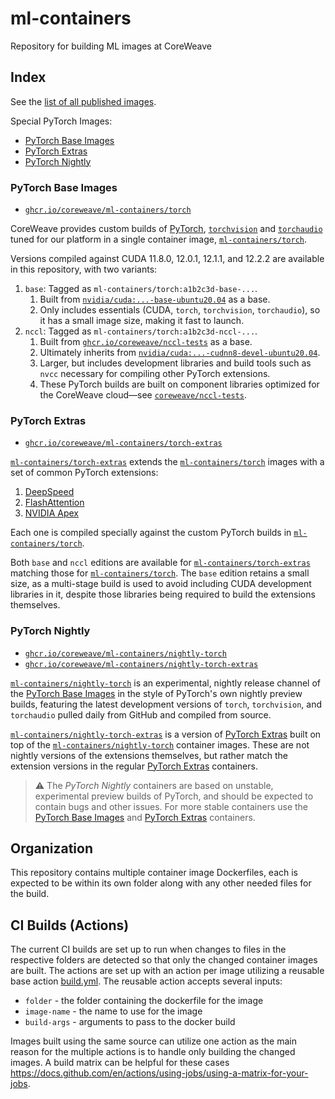 # ml-containers

Repository for building ML images at CoreWeave


## Index

See the [list of all published images](https://github.com/orgs/coreweave/packages?repo_name=ml-containers).

Special PyTorch Images:

- [PyTorch Base Images](#pytorch-base-images)
- [PyTorch Extras](#pytorch-extras)
- [PyTorch Nightly](#pytorch-nightly)

### PyTorch Base Images

- [`ghcr.io/coreweave/ml-containers/torch`](https://github.com/coreweave/ml-containers/pkgs/container/ml-containers%2Ftorch)

CoreWeave provides custom builds of
[PyTorch](https://github.com/pytorch/pytorch),
[`torchvision`](https://github.com/pytorch/vision)
and [`torchaudio`](https://github.com/pytorch/audio)
tuned for our platform in a single container image, [`ml-containers/torch`](https://github.com/coreweave/ml-containers/pkgs/container/ml-containers%2Ftorch).

Versions compiled against CUDA 11.8.0, 12.0.1, 12.1.1, and 12.2.2 are available in this repository, with two variants:

1. `base`: Tagged as `ml-containers/torch:a1b2c3d-base-...`.
   1. Built from [`nvidia/cuda:...-base-ubuntu20.04`](https://hub.docker.com/r/nvidia/cuda/tags?name=base-ubuntu20.04) as a base.
   2. Only includes essentials (CUDA, `torch`, `torchvision`, `torchaudio`),
      so it has a small image size, making it fast to launch.
2. `nccl`: Tagged as `ml-containers/torch:a1b2c3d-nccl-...`.
   1. Built from [`ghcr.io/coreweave/nccl-tests`](https://github.com/coreweave/nccl-tests/pkgs/container/nccl-tests) as a base.
   2. Ultimately inherits from [`nvidia/cuda:...-cudnn8-devel-ubuntu20.04`](https://hub.docker.com/r/nvidia/cuda/tags?name=cudnn8-devel-ubuntu20.04).
   3. Larger, but includes development libraries and build tools such as `nvcc` necessary for compiling other PyTorch extensions.
   4. These PyTorch builds are built on component libraries optimized for the CoreWeave cloud&mdash;see
      [`coreweave/nccl-tests`](https://github.com/coreweave/nccl-tests/blob/master/README.md).

### PyTorch Extras

- [`ghcr.io/coreweave/ml-containers/torch-extras`](https://github.com/coreweave/ml-containers/pkgs/container/ml-containers%2Ftorch-extras)

[`ml-containers/torch-extras`](https://github.com/coreweave/ml-containers/pkgs/container/ml-containers%2Ftorch-extras)
extends the [`ml-containers/torch`](https://github.com/coreweave/ml-containers/pkgs/container/ml-containers%2Ftorch)
images with a set of common PyTorch extensions:

1. [DeepSpeed](https://github.com/microsoft/DeepSpeed)
2. [FlashAttention](https://github.com/Dao-AILab/flash-attention)
3. [NVIDIA Apex](https://github.com/NVIDIA/apex)

Each one is compiled specially against the custom PyTorch builds in [`ml-containers/torch`](https://github.com/coreweave/ml-containers/pkgs/container/ml-containers%2Ftorch).

Both `base` and `nccl` editions are available for
[`ml-containers/torch-extras`](https://github.com/coreweave/ml-containers/pkgs/container/ml-containers%2Ftorch-extras)
matching those for
[`ml-containers/torch`](https://github.com/coreweave/ml-containers/pkgs/container/ml-containers%2Ftorch).
The `base` edition retains a small size, as a multi-stage build is used to avoid including
CUDA development libraries in it, despite those libraries being required to build
the extensions themselves.

### PyTorch Nightly

- [`ghcr.io/coreweave/ml-containers/nightly-torch`](https://github.com/coreweave/ml-containers/pkgs/container/ml-containers%2Fnightly-torch)
- [`ghcr.io/coreweave/ml-containers/nightly-torch-extras`](https://github.com/coreweave/ml-containers/pkgs/container/ml-containers%2Fnightly-torch-extras)

[`ml-containers/nightly-torch`](https://github.com/coreweave/ml-containers/pkgs/container/ml-containers%2Fnightly-torch)
is an experimental, nightly release channel of the
[PyTorch Base Images](#pytorch-base-images) in the style of PyTorch's
own nightly preview builds, featuring the latest development versions of
`torch`, `torchvision`, and `torchaudio` pulled daily from GitHub
and compiled from source.

[`ml-containers/nightly-torch-extras`](https://github.com/coreweave/ml-containers/pkgs/container/ml-containers%2Fnightly-torch-extras)
is a version of [PyTorch Extras](#pytorch-extras) built on top of the
[`ml-containers/nightly-torch`](https://github.com/coreweave/ml-containers/pkgs/container/ml-containers%2Fnightly-torch)
container images.
These are not nightly versions of the extensions themselves, but rather match
the extension versions in the regular [PyTorch Extras](#pytorch-extras) containers.

> ⚠ The *PyTorch Nightly* containers are based on unstable, experimental preview
builds of PyTorch, and should be expected to contain bugs and other issues.
> For more stable containers use the [PyTorch Base Images](#pytorch-base-images)
> and [PyTorch Extras](#pytorch-extras) containers. 


## Organization
This repository contains multiple container image Dockerfiles, each is expected
to be within its own folder along with any other needed files for the build.


## CI Builds (Actions)
The current CI builds are set up to run when changes to files in the respective
folders are detected so that only the changed container images are built. The
actions are set up with an action per image utilizing a reusable base action
[build.yml](.github/workflows/build.yml). The reusable action accepts several inputs:

- `folder` - the folder containing the dockerfile for the image
- `image-name` - the name to use for the image
- `build-args` - arguments to pass to the docker build

Images built using the same source can utilize one action as the main reason for
the multiple actions is to handle only building the changed images. A build
matrix can be helpful for these cases
https://docs.github.com/en/actions/using-jobs/using-a-matrix-for-your-jobs.
